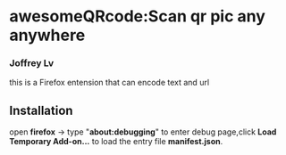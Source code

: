 # awesomeQRcode:Scan qr pic any anywhere
### Joffrey Lv
this is a Firefox entension that can encode text and url
## Installation
open **firefox** -> type "**about:debugging**" to enter debug page,click **Load Temporary Add-on...** to load the entry file **manifest.json**.
